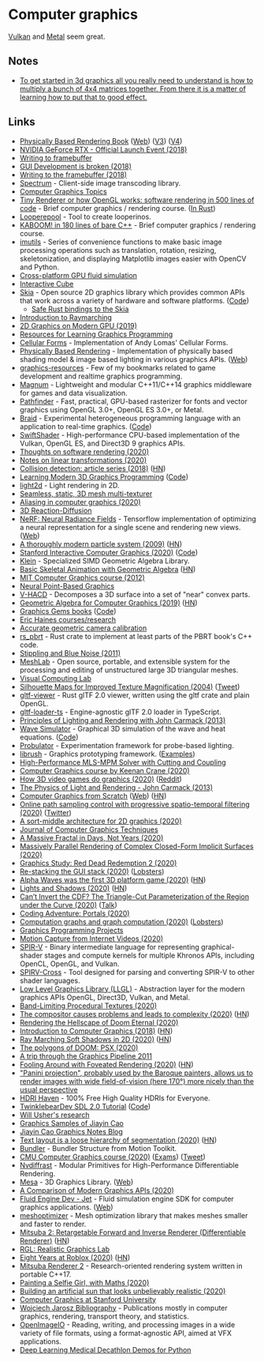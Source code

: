 # Computer graphics

[Vulkan](vulkan.md) and [Metal](https://developer.apple.com/metal/) seem great.

## Notes

- [To get started in 3d graphics all you really need to understand is how to multiply a bunch of 4x4 matrices together. From there it is a matter of learning how to put that to good effect.](https://www.reddit.com/r/haskell/comments/9sknxm/what_are_you_working_on/e8q82ug/)

## Links

- [Physically Based Rendering Book](http://www.pbr-book.org) ([Web](https://www.pbrt.org/)) ([V3](https://github.com/mmp/pbrt-v3)) ([V4](https://github.com/mmp/pbrt-v4))
- [NVIDIA GeForce RTX - Official Launch Event (2018)](https://www.youtube.com/watch?v=Mrixi27G9yM)
- [Writing to framebuffer](http://seenaburns.com/2018/04/04/writing-to-the-framebuffer/)
- [GUI Development is broken (2018)](http://www.charlesetc.com/gui-development-is-broken/)
- [Writing to the framebuffer (2018)](http://seenaburns.com/2018/04/04/writing-to-the-framebuffer/)
- [Spectrum](https://github.com/facebookincubator/spectrum) - Client-side image transcoding library.
- [Computer Graphics Topics](https://github.com/melling/ComputerGraphics)
- [Tiny Renderer or how OpenGL works: software rendering in 500 lines of code](https://github.com/ssloy/tinyrenderer) - Brief computer graphics / rendering course. ([In Rust](https://github.com/Mierdin/rustyrender))
- [Looperepool](https://github.com/spite/looper) - Tool to create looperinos.
- [KABOOM! in 180 lines of bare C++](https://github.com/ssloy/tinykaboom) - Brief computer graphics / rendering course.
- [imutils](https://github.com/jrosebr1/imutils) - Series of convenience functions to make basic image processing operations such as translation, rotation, resizing, skeletonization, and displaying Matplotlib images easier with OpenCV and Python.
- [Cross-platform GPU fluid simulation](https://github.com/haxiomic/GPU-Fluid-Experiments)
- [Interactive Cube](http://sketches.vlucendo.com/cube/)
- [Skia](https://skia.org/) - Open source 2D graphics library which provides common APIs that work across a variety of hardware and software platforms. ([Code](https://github.com/google/skia))
  - [Safe Rust bindings to the Skia](https://github.com/rust-skia/rust-skia)
- [Introduction to Raymarching](https://github.com/ajweeks/RaymarchingWorkshop)
- [2D Graphics on Modern GPU (2019)](https://raphlinus.github.io/rust/graphics/gpu/2019/05/08/modern-2d.html)
- [Resources for Learning Graphics Programming](http://stephaniehurlburt.com/blog/2019/3/25/resources-for-learning-graphics-programming)
- [Cellular Forms](https://github.com/fogleman/CellularForms) - Implementation of Andy Lomas' Cellular Forms.
- [Physically Based Rendering](https://github.com/Nadrin/PBR) - Implementation of physically based shading model & image based lighting in various graphics APIs. ([Web](http://www.pbr-book.org/))
- [graphics-resources](https://github.com/mattdesl/graphics-resources) - Few of my bookmarks related to game development and realtime graphics programming.
- [Magnum](https://github.com/mosra/magnum) - Lightweight and modular C++11/C++14 graphics middleware for games and data visualization.
- [Pathfinder](https://github.com/servo/pathfinder) - Fast, practical, GPU-based rasterizer for fonts and vector graphics using OpenGL 3.0+, OpenGL ES 3.0+, or Metal.
- [Braid](https://capra.cs.cornell.edu/braid/) - Experimental heterogeneous programming language with an application to real-time graphics. ([Code](https://github.com/cucapra/braid))
- [SwiftShader](https://github.com/google/swiftshader) - High-performance CPU-based implementation of the Vulkan, OpenGL ES, and Direct3D 9 graphics APIs.
- [Thoughts on software rendering (2020)](https://twitter.com/lorenschmidt/status/1226207415869243393)
- [Notes on linear transformations (2020)](https://www.monades.dev/notes-on-linear-transformations/)
- [Collision detection: article series (2018)](https://0fps.net/2015/01/07/collision-detection-part-1/) ([HN](https://news.ycombinator.com/item?id=22470629))
- [Learning Modern 3D Graphics Programming](https://paroj.github.io/gltut/) ([Code](https://github.com/paroj/gltut))
- [light2d](https://github.com/miloyip/light2d) - Light rendering in 2D.
- [Seamless, static, 3D mesh multi-texturer](https://github.com/rafapages/SSMVtex)
- [Aliasing in computer graphics (2020)](https://apoorvaj.io/aliasing-in-computer-graphics/)
- [3D Reaction-Diffusion](https://observablehq.com/@rreusser/3d-reaction-diffusion)
- [NeRF: Neural Radiance Fields](https://github.com/bmild/nerf) - Tensorflow implementation of optimizing a neural representation for a single scene and rendering new views. ([Web](http://www.matthewtancik.com/nerf))
- [A thoroughly modern particle system (2009)](https://directtovideo.wordpress.com/2009/10/06/a-thoroughly-modern-particle-system/) ([HN](https://news.ycombinator.com/item?id=22636966))
- [Stanford Interactive Computer Graphics (2020)](http://cs248.stanford.edu/winter20/) ([Code](https://github.com/stanford-cs248))
- [Klein](https://github.com/jeremyong/klein/) - Specialized SIMD Geometric Algebra Library.
- [Basic Skeletal Animation with Geometric Algebra](https://www.jeremyong.com/klein/case_studies/ga_skeletal_animation/) ([HN](https://news.ycombinator.com/item?id=22652417))
- [MIT Computer Graphics course (2012)](https://ocw.mit.edu/courses/electrical-engineering-and-computer-science/6-837-computer-graphics-fall-2012/index.htm)
- [Neural Point-Based Graphics](https://github.com/alievk/npbg)
- [V-HACD](https://github.com/kmammou/v-hacd) - Decomposes a 3D surface into a set of "near" convex parts.
- [Geometric Algebra for Computer Graphics (2019)](https://www.youtube.com/watch?v=tX4H_ctggYo) ([HN](https://news.ycombinator.com/item?id=22282452))
- [Graphics Gems books](http://www.realtimerendering.com/resources/GraphicsGems/) ([Code](https://github.com/erich666/GraphicsGems))
- [Eric Haines courses/research](http://erich.realtimerendering.com/#)
- [Accurate geometric camera calibration](https://github.com/puzzlepaint/camera_calibration)
- [rs_pbrt](https://github.com/wahn/rs_pbrt) - Rust crate to implement at least parts of the PBRT book's C++ code.
- [Stippling and Blue Noise (2011)](https://www.joesfer.com/?p=108)
- [MeshLab](https://github.com/cnr-isti-vclab/meshlab) - Open source, portable, and extensible system for the processing and editing of unstructured large 3D triangular meshes.
- [Visual Computing Lab](http://vcg.isti.cnr.it/)
- [Silhouette Maps for Improved Texture Magnification (2004)](https://graphics.stanford.edu/papers/silmap_tex/) ([Tweet](https://twitter.com/pcwalton/status/1253422727215542274))
- [gltf-viewer](https://github.com/bwasty/gltf-viewer) - Rust glTF 2.0 viewer, written using the gltf crate and plain OpenGL.
- [gltf-loader-ts](https://github.com/bwasty/gltf-loader-ts) - Engine-agnostic glTF 2.0 loader in TypeScript.
- [Principles of Lighting and Rendering with John Carmack (2013)](https://www.youtube.com/watch?v=VUxcVzpeFqc&list=PL-wlZ9j-w5b8dLzm5-8cA2AXqzeCr3wav)
- [Wave Simulator](http://www.gabemontague.com/waves/index.html) - Graphical 3D simulation of the wave and heat equations. ([Code](https://github.com/montaguegabe/wave-simulator))
- [Probulator](https://github.com/kayru/Probulator) - Experimentation framework for probe-based lighting.
- [librush](https://github.com/kayru/librush) - Graphics prototyping framework. ([Examples](https://github.com/kayru/librush-examples))
- [High-Performance MLS-MPM Solver with Cutting and Coupling](https://github.com/yuanming-hu/taichi_mpm)
- [Computer Graphics course by Keenan Crane (2020)](https://www.youtube.com/playlist?list=PL9_jI1bdZmz2emSh0UQ5iOdT2xRHFHL7E)
- [How 3D video games do graphics (2020)](https://www.youtube.com/watch?v=bGe-d09Nc_M) ([Reddit](https://www.reddit.com/r/gamedev/comments/gvrx5m/how_3d_video_games_do_graphics/))
- [The Physics of Light and Rendering - John Carmack (2013)](https://www.youtube.com/watch?v=P6UKhR0T6cs)
- [Computer Graphics from Scratch](https://github.com/ggambetta/computer-graphics-from-scratch) ([Web](https://gabrielgambetta.com/computer-graphics-from-scratch/introduction.html)) ([HN](https://news.ycombinator.com/item?id=25266812))
- [Online path sampling control with progressive spatio-temporal filtering (2020)](https://arxiv.org/abs/2005.07547) ([Twitter](https://twitter.com/jpantaleoni/status/1270261105802252289))
- [A sort-middle architecture for 2D graphics (2020)](https://raphlinus.github.io/rust/graphics/gpu/2020/06/12/sort-middle.html)
- [Journal of Computer Graphics Techniques](http://www.jcgt.org/read.html)
- [A Massive Fractal in Days, Not Years (2020)](http://www.jcgt.org/published/0009/02/02/)
- [Massively Parallel Rendering of Complex Closed-Form Implicit Surfaces (2020)](https://www.mattkeeter.com/research/mpr/)
- [Graphics Study: Red Dead Redemption 2 (2020)](https://imgeself.github.io/posts/2020-06-19-graphics-study-rdr2/)
- [Re-stacking the GUI stack (2020)](https://genodians.org/nfeske/2020-06-23-gui-stack) ([Lobsters](https://lobste.rs/s/3ojgoq/re_stacking_gui_stack))
- [Alpha Waves was the first 3D platform game (2020)](https://fosdem.org/2020/schedule/event/retro_alpha_waves_1st_3d_platformer_ever/) ([HN](https://news.ycombinator.com/item?id=23660123))
- [Lights and Shadows (2020)](https://ciechanow.ski/lights-and-shadows/) ([HN](https://news.ycombinator.com/item?id=23702552))
- [Can’t Invert the CDF? The Triangle-Cut Parameterization of the Region under the Curve (2020)](https://eheitzresearch.wordpress.com/792-2/) ([Talk](https://www.youtube.com/watch?v=ZvgpbP0DyHs))
- [Coding Adventure: Portals (2020)](https://www.youtube.com/watch?v=cWpFZbjtSQg)
- [Computation graphs and graph computation (2020)](http://breandan.net/2020/06/30/graph-computation/) ([Lobsters](https://lobste.rs/s/flhjdb/computation_graphs_graph_computation))
- [Graphics Programming Projects](http://graphicscodex.com/projects/projects/index.html)
- [Motion Capture from Internet Videos (2020)](https://zju3dv.github.io/iMoCap/)
- [SPIR-V](https://www.khronos.org/registry/spir-v/) - Binary intermediate language for representing graphical-shader stages and compute kernels for multiple Khronos APIs, including OpenCL, OpenGL, and Vulkan.
- [SPIRV-Cross](https://github.com/KhronosGroup/SPIRV-Cross) - Tool designed for parsing and converting SPIR-V to other shader languages.
- [Low Level Graphics Library (LLGL)](https://github.com/LukasBanana/LLGL) - Abstraction layer for the modern graphics APIs OpenGL, Direct3D, Vulkan, and Metal.
- [Band-Limiting Procedural Textures (2020)](https://iquilezles.org/www/articles/bandlimiting/bandlimiting.htm)
- [The compositor causes problems and leads to complexity (2020)](https://raphlinus.github.io/ui/graphics/2020/09/13/compositor-is-evil.html) ([HN](https://news.ycombinator.com/item?id=24466929))
- [Rendering the Hellscape of Doom Eternal (2020)](http://advances.realtimerendering.com/s2020/RenderingDoomEternal.pdf)
- [Introduction to Computer Graphics (2018)](http://math.hws.edu/graphicsbook/index.html) ([HN](https://news.ycombinator.com/item?id=24526845))
- [Ray Marching Soft Shadows in 2D (2020)](https://www.rykap.com/2020/09/23/distance-fields/) ([HN](https://news.ycombinator.com/item?id=24569542))
- [The polygons of DOOM: PSX (2020)](https://fabiensanglard.net/doom_psx/)
- [A trip through the Graphics Pipeline 2011](https://fgiesen.wordpress.com/2011/07/09/a-trip-through-the-graphics-pipeline-2011-index/)
- [Fooling Around with Foveated Rendering (2020)](https://www.peterstefek.me/focused-render.html) ([HN](https://news.ycombinator.com/item?id=24695275))
- ["Panini projection", probably used by the Baroque painters, allows us to render images with wide field-of-vision (here 170°) more nicely than the usual perspective](https://twitter.com/ZenoRogue/status/1314573353353609216)
- [HDRI Haven](https://hdrihaven.com/) - 100% Free High Quality HDRIs for Everyone.
- [TwinklebearDev SDL 2.0 Tutorial](https://www.willusher.io/pages/sdl2/) ([Code](https://github.com/Twinklebear/TwinklebearDev-Lessons))
- [Will Usher's research](https://www.willusher.io/)
- [Graphics Samples of Jiayin Cao](https://github.com/JiayinCao/Graphics-Samples)
- [Jiayin Cao Graphics Notes Blog](https://agraphicsguynotes.com/posts/)
- [Text layout is a loose hierarchy of segmentation (2020)](https://raphlinus.github.io/text/2020/10/26/text-layout.html) ([HN](https://news.ycombinator.com/item?id=24906010))
- [Bundler](https://github.com/snavely/bundler_sfm) - Bundler Structure from Motion Toolkit.
- [CMU Computer Graphics course (2020)](http://15462.courses.cs.cmu.edu/fall2020/) ([Exams](http://15462.courses.cs.cmu.edu/fall2020content/exams/)) ([Tweet](https://twitter.com/keenanisalive/status/1321397305514332161))
- [Nvdiffrast](https://github.com/NVlabs/nvdiffrast) - Modular Primitives for High-Performance Differentiable Rendering.
- [Mesa](https://github.com/mesa3d/mesa) - 3D Graphics Library. ([Web](https://mesa3d.org/))
- [A Comparison of Modern Graphics APIs (2020)](https://alain.xyz/blog/comparison-of-modern-graphics-apis)
- [Fluid Engine Dev - Jet](https://github.com/doyubkim/fluid-engine-dev) - Fluid simulation engine SDK for computer graphics applications. ([Web](https://fluidenginedevelopment.org/))
- [meshoptimizer](https://github.com/zeux/meshoptimizer) - Mesh optimization library that makes meshes smaller and faster to render.
- [Mitsuba 2: Retargetable Forward and Inverse Renderer (Differentiable Renderer)](http://rgl.epfl.ch/publications/NimierDavidVicini2019Mitsuba2) ([HN](https://news.ycombinator.com/item?id=25159154))
- [RGL: Realistic Graphics Lab](http://rgl.epfl.ch/)
- [Eight Years at Roblox (2020)](https://zeux.io/2020/08/02/eight-years-at-roblox/) ([HN](https://news.ycombinator.com/item?id=25158904))
- [Mitsuba Renderer 2](https://github.com/mitsuba-renderer/mitsuba2) - Research-oriented rendering system written in portable C++17.
- [Painting a Selfie Girl, with Maths (2020)](https://www.youtube.com/watch?v=8--5LwHRhjk)
- [Building an artificial sun that looks unbelievably realistic (2020)](https://www.youtube.com/watch?v=6bqBsHSwPgw)
- [Computer Graphics at Stanford University](https://graphics.stanford.edu/)
- [Wojciech Jarosz Bibliography](https://github.com/wkjarosz/rendering-bib) - Publications mostly in computer graphics, rendering, transport theory, and statistics.
- [OpenImageIO](https://github.com/OpenImageIO/oiio) - Reading, writing, and processing images in a wide variety of file formats, using a format-agnostic API, aimed at VFX applications.
- [Deep Learning Medical Decathlon Demos for Python](https://github.com/IntelAI/unet)
